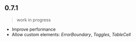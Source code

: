 ## 0.7.1
> work in progress

- Improve performance
- Allow custom elements: _ErrorBoundary_, _Toggles_, _TableCell_
